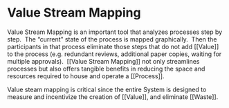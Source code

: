 # Value Stream Mapping

Value Stream Mapping is an important tool that analyzes processes step by step.  The “current” state of the process is mapped graphically.  Then the participants in that process eliminate those steps that do not add [[Value]] to the process (e.g. redundant reviews, additional paper copies, waiting for multiple approvals).  [[Value Stream Mapping]] not only streamlines processes but also offers tangible benefits in reducing the space and resources required to house and operate a [[Process]]. 

Value steam mapping is critical since the entire System is designed to measure and incentivize the creation of [[Value]], and eliminate [[Waste]].